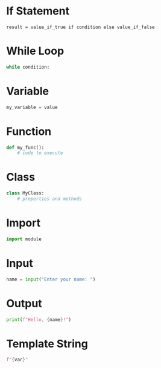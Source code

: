 <link rel="stylesheet" href="https://actwu.github.io/neu/n.css"/>

# If Statement
```
result = value_if_true if condition else value_if_false
```

# While Loop
```py
while condition:
```
# Variable 
```py
my_variable = value
```

# Function
```py
def my_func():
    # code to execute
```

# Class
```py
class MyClass:
    # properties and methods
```

# Import
```py
import module
```

# Input
```py
name = input("Enter your name: ")
```

# Output
```py
print(f"Hello, {name}!")
```

# Template String
```py
f"{var}"
```



